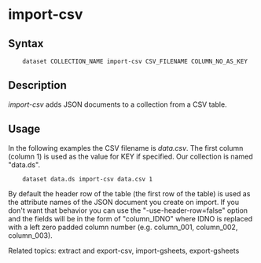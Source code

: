 
# import-csv

## Syntax

```
    dataset COLLECTION_NAME import-csv CSV_FILENAME COLUMN_NO_AS_KEY
```

## Description

_import-csv_ adds JSON documents to a collection from a CSV table. 

## Usage

In the following examples the CSV filename is _data.csv_.
The first column (column 1) is used as the value for KEY if
specified.  Our collection is named "data.ds".

```shell
    dataset data.ds import-csv data.csv 1
```

By default the header row of the table (the first row of the table) is used as the
attribute names of the JSON document you create on import.  If you don't want that
behavior you can use the "-use-header-row=false" option and the fields will be in the
form of "column_IDNO" where IDNO is replaced with a left zero padded column number
(e.g. column_001, column_002, column_003).

Related topics: extract and export-csv,  import-gsheets, export-gsheets
